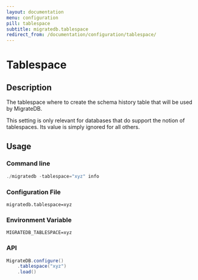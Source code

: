 ```yaml
---
layout: documentation
menu: configuration
pill: tablespace
subtitle: migratedb.tablespace
redirect_from: /documentation/configuration/tablespace/
---
```


# Tablespace

## Description

The tablespace where to create the schema history table that will be used by MigrateDB.

This setting is only relevant for databases that do support the notion of tablespaces. Its value is simply ignored for
all others.

## Usage

### Command line

```powershell
./migratedb -tablespace="xyz" info
```

### Configuration File

```properties
migratedb.tablespace=xyz
```

### Environment Variable

```properties
MIGRATEDB_TABLESPACE=xyz
```

### API

```java
MigrateDB.configure()
    .tablespace("xyz")
    .load()
```
